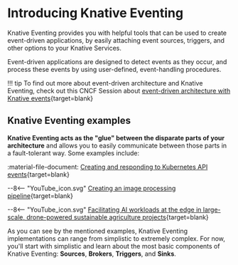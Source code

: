 # Introducing Knative Eventing

Knative Eventing provides you with helpful tools that can be used to create event-driven applications, by easily attaching event sources, triggers, and other options to your Knative Services.

Event-driven applications are designed to detect events as they occur, and process these events by using user-defined, event-handling procedures.

!!! tip
    To find out more about event-driven architecture and Knative Eventing, check out this CNCF Session about [event-driven architecture with Knative events](https://www.cncf.io/online-programs/event-driven-architecture-with-knative-events/){target=blank}

## Knative Eventing examples

**Knative Eventing acts as the "glue" between the disparate parts of your architecture** and allows you to easily communicate between those parts in a fault-tolerant way. Some examples include:

:material-file-document: [Creating and responding to Kubernetes API events](../eventing/sources/apiserversource/README.md){target=blank}

--8<-- "YouTube_icon.svg"
[Creating an image processing pipeline](https://www.youtube.com/watch?v=DrmOpjAunlQ){target=blank}

--8<-- "YouTube_icon.svg"
[Facilitating AI workloads at the edge in large-scale, drone-powered sustainable agriculture projects](https://www.youtube.com/watch?v=lVfJ5WEQ5_s){target=blank}

As you can see by the mentioned examples, Knative Eventing implementations can range from simplistic to extremely complex. For now, you'll start with simplistic and learn about the most basic components of Knative Eventing: **Sources**, **Brokers**, **Triggers**, and **Sinks**.
